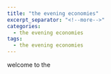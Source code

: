 ```yaml
---
title: "the evening economies"
excerpt_separator: "<!--more-->"
categories:
  - the evening economies
tags:
  - the evening economies
---
```


welcome to the 